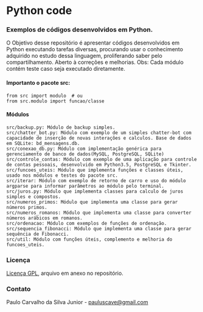 # Python code
### Exemplos de códigos desenvolvidos em Python.

O Objetivo desse repositório é apresentar códigos desenvolvidos em Python executando tarefas diversas, procurando usar o conhecimento adquirido no estudo dessa linguagem, proliferando saber pelo compartilhamento. Aberto à correções e melhorias. Obs: Cada módulo contém teste caso seja executado diretamente.

#### Importanto o pacote src:
```
from src import modulo  # ou
from src.modulo import funcao/classe
```

#### Módulos
```
src/backup.py: Módulo de backup simples.
src/chatter_bot.py: Módulo com exemplo de um simples chatter-bot com capacidade de inserção de novas interações e calculos. Base de dados em SQLite: bd_mensagens.db.
src/conexao_db.py: Módulo com implementação genérica para gerenciamento de banco de dados(MySQL, PostgreSQL, SQLite)
src/controle_contas: Módulo com exemplo de uma aplicação para controle de contas pessoais, desenvolvido em Python3.5, PostgreSQL e Tkinter.
src/funcoes_uteis: Módulo que implementa funções e classes úteis, usado nos módulos e testes do pacote src.
src/iterar: Módulo com exemplo de retorno de carro e uso do módulo argparse para informar parâmetros ao módulo pelo terminal.
src/juros.py: Módulo que implementa classes para calculo de juros simples e compostos.
src/numeros_primos: Módulo que implementa uma classe para gerar números primos.
src/numeros_romanos: Módulo que implementa uma classe para converter números arábicos em romanos.
src/ordenacao: Módulo com exemplos de funções de ordenação.
src/sequencia_fibonacci: Módulo que implementa uma classe para gerar sequência de Fibonacci.
src/util: Módulo com funções úteis, complemento e melhoria do funcoes_uteis.
```

### Licença
[Licença GPL](https://github.com/paulocsilvajr/python-code/blob/master/license_gpl.txt), arquivo em anexo no repositório.

### Contato
Paulo Carvalho da Silva Junior - pauluscave@gmail.com
